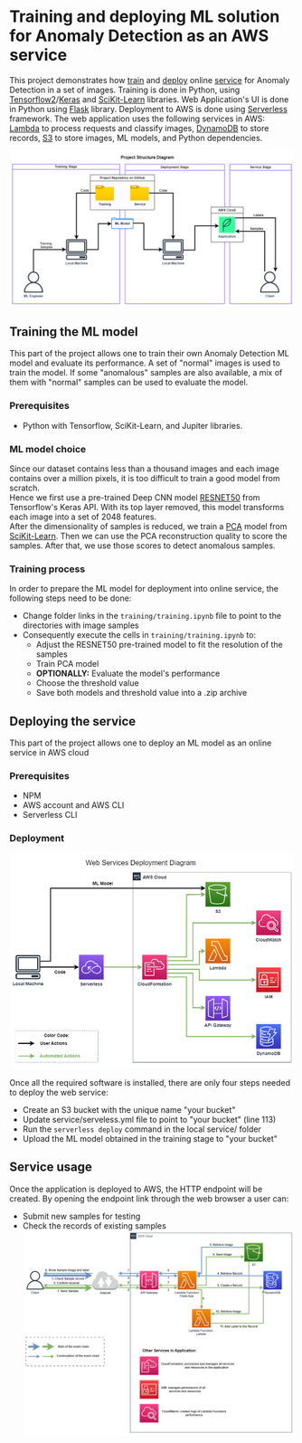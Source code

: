 # Training and deploying ML solution for Anomaly Detection as an AWS service

This project demonstrates how [train](#training-the-ml-model) and [deploy](#deploying-the-service)
online [service](#service-usage) for Anomaly Detection in a set of images. Training is done in Python,
using [Tensorflow2](https://www.tensorflow.org)/[Keras](https:/keras.io) and
[SciKit-Learn](https://scikit-learn.org/) libraries. Web Application's UI is done in Python using
[Flask](https://flask.palletsprojects.com/en/2.3.x/) library. Deployment to AWS is done using
[Serverless](https://www.serverless.com) framework. The web application uses the following services
in AWS: [Lambda](https://aws.amazon.com/lambda/) to process requests and classify images, 
[DynamoDB](https://aws.amazon.com/dynamodb/) to store records, [S3](https://aws.amazon.com/s3/)
to store images, ML models, and Python dependencies.

![alt text](https://github.com/IPanfilov/Anomaly-Detection-App/blob/assets/assets/Project%20Structure%20Diagram.drawio.png)

## Training the ML model
This part of the project allows one to train their own Anomaly Detection ML model and evaluate
its performance. A set of "normal" images is used to train the model. If some "anomalous"
samples are also available, a mix of them with "normal" samples can be used to evaluate the model.

### Prerequisites
- Python with Tensorflow, SciKit-Learn, and Jupiter libraries.

### ML model choice
Since our dataset contains less than a thousand images and each image contains over a million pixels, 
it is too difficult to train a good model from scratch.\
Hence we first use a pre-trained Deep CNN model
[RESNET50](https://www.tensorflow.org/api_docs/python/tf/keras/applications/resnet50/ResNet50) from
Tensorflow's Keras API. With its top layer removed, this model transforms each image into a set of
2048 features.\
After the dimensionality of samples is reduced, we train a
[PCA](https://scikit-learn.org/stable/modules/generated/sklearn.decomposition.PCA.html) model from
[SciKit-Learn](https://scikit-learn.org/). Then we can use the PCA reconstruction quality to score
the samples. After that, we use those scores to detect anomalous samples.

### Training process
In order to prepare the ML model for deployment into online service, the following steps need to be done:
- Change folder links in the `training/training.ipynb` file to point to the directories with image samples
- Consequently execute the cells in `training/training.ipynb` to:
    - Adjust the RESNET50 pre-trained model to fit the resolution of the samples
    - Train PCA model
    - **OPTIONALLY:** Evaluate the model's performance
    - Choose the threshold value
    - Save both models and threshold value into a .zip archive


## Deploying the service
This part of the project allows one to deploy an ML model as an online service in AWS cloud

### Prerequisites
- NPM
- AWS account and AWS CLI
- Serverless CLI

### Deployment
![alt text](https://github.com/IPanfilov/Anomaly-Detection-App/blob/assets/assets/aws_deployment.drawio.png)

Once all the required software is installed, there are only four steps needed to deploy the web service:
- Create an S3 bucket with the unique name "your bucket"
- Update service/serveless.yml file to point to "your bucket" (line 113)
- Run the `serverless deploy` command in the local service/ folder
- Upload the ML model obtained in the training stage to "your bucket"



## Service usage
Once the application is deployed to AWS, the HTTP endpoint will be created.
By opening the endpoint link through the web browser a user can:
- Submit new samples for testing
- Check the records of existing samples
![alt text](https://github.com/IPanfilov/Anomaly-Detection-App/blob/assets/assets/Application.drawio.png)

